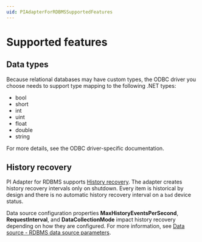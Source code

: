 ```yaml
---
uid: PIAdapterForRDBMSSupportedFeatures
---
```


# Supported features

## Data types

Because relational databases may have custom types, the ODBC driver you choose needs to support type mapping to the following .NET types:

- bool
- short
- int
- uint
- float
- double
- string

For more details, see the ODBC driver-specific documentation.

## History recovery

PI Adapter for RDBMS supports [History recovery](xref:HistoryRecovery). The adapter creates history recovery intervals only on shutdown. Every item is historical by design and there is no automatic history recovery interval on a `bad` device status.

Data source configuration properties **MaxHistoryEventsPerSecond**, **RequestInterval**, and **DataCollectionMode** impact history recovery depending on how they are configured. For more information, see [Data source - RDBMS data source parameters](xref:PIAdapterForRDBMSDataSourceConfiguration#rdbms-data-source-parameters).
